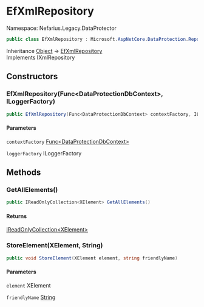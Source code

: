 # EfXmlRepository

Namespace: Nefarius.Legacy.DataProtector

```csharp
public class EfXmlRepository : Microsoft.AspNetCore.DataProtection.Repositories.IXmlRepository
```

Inheritance [Object](https://docs.microsoft.com/en-us/dotnet/api/system.object) → [EfXmlRepository](./nefarius.legacy.dataprotector.efxmlrepository.md)<br>
Implements IXmlRepository

## Constructors

### <a id="constructors-.ctor"/>**EfXmlRepository(Func&lt;DataProtectionDbContext&gt;, ILoggerFactory)**

```csharp
public EfXmlRepository(Func<DataProtectionDbContext> contextFactory, ILoggerFactory loggerFactory)
```

#### Parameters

`contextFactory` [Func&lt;DataProtectionDbContext&gt;](https://docs.microsoft.com/en-us/dotnet/api/system.func-1)<br>

`loggerFactory` ILoggerFactory<br>

## Methods

### <a id="methods-getallelements"/>**GetAllElements()**

```csharp
public IReadOnlyCollection<XElement> GetAllElements()
```

#### Returns

[IReadOnlyCollection&lt;XElement&gt;](https://docs.microsoft.com/en-us/dotnet/api/system.collections.generic.ireadonlycollection-1)

### <a id="methods-storeelement"/>**StoreElement(XElement, String)**

```csharp
public void StoreElement(XElement element, string friendlyName)
```

#### Parameters

`element` XElement<br>

`friendlyName` [String](https://docs.microsoft.com/en-us/dotnet/api/system.string)<br>
